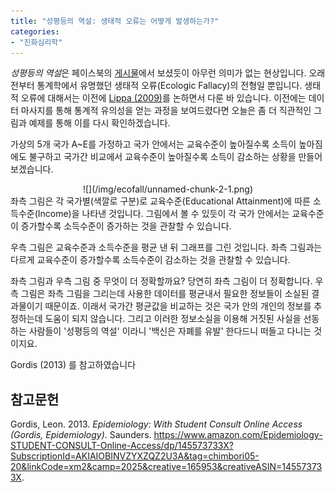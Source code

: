 ```yaml
---
title: "성평등의 역설: 생태적 오류는 어떻게 발생하는가?"
categories:
- "진화심리학"
---
```


*성평등의 역설*은 페이스북의
[게시물](https://www.facebook.com/permalink.php?story_fbid=730109564057610&id=303765500025354)에서
보셨듯이 아무런 의미가 없는 현상입니다. 오래전부터 통계학에서 유명했던
생태적 오류(Ecologic Fallacy)의 전형일 뿐입니다. 생태적 오류에 대해서는
이전에 [Lippa (2009)](https://hanbin973.github.io/lippa/main.html)를
논하면서 다룬 바 있습니다. 이전에는 데이터 마사지를 통해 통계적 유의성을
얻는 과정을 보여드렸다면 오늘은 좀 더 직관적인 그림과 예제를 통해 이를
다시 확인하겠습니다.

가상의 5개 국가 A~E를 가정하고 국가 안에서는 교육수준이 높아질수록
소득이 높아짐에도 불구하고 국가간 비교에서 교육수준이 높아질수록 소득이
감소하는 상황을 만들어보겠습니다.

<center>
![](/img/ecofall/unnamed-chunk-2-1.png)

</center>
좌측 그림은 각 국가별(색깔로 구분)로 교육수준(Educational Attainment)에
따른 소득수준(Income)을 나타낸 것입니다. 그림에서 볼 수 있듯이 각 국가
안에서는 교육수준이 증가할수록 소득수준이 증가하는 것을 관찰할 수
있습니다.

우측 그림은 교육수준과 소득수준을 평균 낸 뒤 그래프를 그린 것입니다.
좌측 그림과는 다르게 교육수준이 증가할수록 소득수준이 감소하는 것을
관찰할 수 있습니다.

좌측 그림과 우측 그림 중 무엇이 더 정확할까요? 당연히 좌측 그림이 더
정확합니다. 우측 그림은 좌측 그림을 그리는데 사용한 데이터를 평균내서
필요한 정보들이 소실된 결과물이기 때문이죠. 이래서 국가간 평균값을
비교하는 것은 국가 안의 개인의 정보를 추정하는데 도움이 되지 않습니다.
그리고 이러한 정보소실을 이용해 거짓된 사실을 선동하는 사람들이
'성평등의 역설' 이라니 '백신은 자폐를 유발' 한다드니 떠들고 다니는
것이지요.

Gordis (2013) 를 참고하였습니다

참고문헌
--------

Gordis, Leon. 2013. *Epidemiology: With Student Consult Online Access
(Gordis, Epidemiology)*. Saunders.
<https://www.amazon.com/Epidemiology-STUDENT-CONSULT-Online-Access/dp/145573733X?SubscriptionId=AKIAIOBINVZYXZQZ2U3A&tag=chimbori05-20&linkCode=xm2&camp=2025&creative=165953&creativeASIN=145573733X>.
